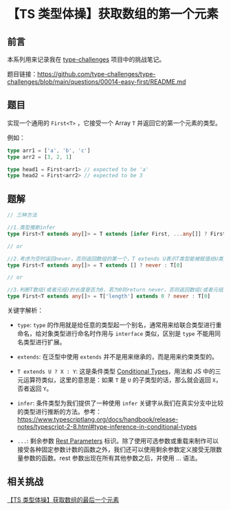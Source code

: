 # 【TS 类型体操】获取数组的第一个元素

## 前言

本系列用来记录我在 [type-challenges](https://github.com/type-challenges/type-challenges) 项目中的挑战笔记。

题目链接：https://github.com/type-challenges/type-challenges/blob/main/questions/00014-easy-first/README.md

## 题目

实现一个通用的 `First<T>` ，它接受一个 Array `T` 并返回它的第一个元素的类型。

例如：

```ts
type arr1 = ['a', 'b', 'c']
type arr2 = [3, 2, 1]

type head1 = First<arr1> // expected to be 'a'
type head2 = First<arr2> // expected to be 3
```

## 题解

```ts
// 三种方法

//1.类型推断infer
type First<T extends any[]> = T extends [infer First, ...any[]] ? First : never

// or

//2.考虑为空时返回never，否则返回数组的第一个，T extends U表示T类型能被赋值给U类型，这里还涉及到TS类型兼容性
type First<T extends any[]> = T extends [] ? never : T[0]

// or

//3.判断T数组(或者元组)的长度是否为0，若为0则return never，否则返回数组(或者元组)的第一个
type First<T extends any[]> = T['length'] extends 0 ? never : T[0]
```

关键字解析：

- `type`: `type` 的作用就是给任意的类型起一个别名，通常用来给联合类型进行重命名，给对象类型进行命名时作用与 `interface` 类似，区别是 `type` 不能用同名类型进行扩展。

- `extends`: 在泛型中使用 `extends` 并不是用来继承的，而是用来约束类型的。

- `T extends U ? X : Y`: 这是条件类型 [Conditional Types](https://www.typescriptlang.org/docs/handbook/2/conditional-types.html)，用法和 JS 中的三元运算符类似，这里的意思是：如果 `T` 是 `U` 的子类型的话，那么就会返回 `X`，否者返回 `Y`。

- `infer`: 条件类型为我们提供了一种使用 `infer` 关键字从我们在真实分支中比较的类型进行推断的方法。参考：https://www.typescriptlang.org/docs/handbook/release-notes/typescript-2-8.html#type-inference-in-conditional-types

- `...`: 剩余参数 [Rest Parameters](https://www.typescriptlang.org/docs/handbook/2/functions.html#rest-parameters) 标识。除了使用可选参数或重载来制作可以接受各种固定参数计数的函数之外，我们还可以使用剩余参数定义接受无限数量参数的函数。rest 参数出现在所有其他参数之后，并使用 ... 语法。

## 相关挑战

[【TS 类型体操】获取数组的最后一个元素](./%E3%80%90TS%20%E7%B1%BB%E5%9E%8B%E4%BD%93%E6%93%8D%E3%80%91%E8%8E%B7%E5%8F%96%E6%95%B0%E7%BB%84%E7%9A%84%E6%9C%80%E5%90%8E%E4%B8%80%E4%B8%AA%E5%85%83%E7%B4%A0.md)
